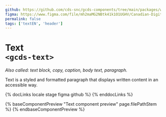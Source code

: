 ```yaml
---
github: https://github.com/cds-snc/gcds-components/tree/main/packages/web/src/components/gcds-text
figma: https://www.figma.com/file/mh2maMG2NBtk41k1O1UGHV/Canadian-Digital-Service%E2%80%A8---GC-Design-System?type=design&node-id=10053-348&mode=design&t=E0XGUkSN8iUhsIDS-0
permalink: false
tags: ['textEN', 'header']
---
```


# Text <br>`<gcds-text>`

_Also called: text block, copy, caption, body text, paragraph._

Text is a styled and formatted paragraph that displays written content in an accessible way.

{% docLinks locale stage figma github %}
{% enddocLinks %}

{% baseComponentPreview "Text component preview" page.filePathStem %}
{% endbaseComponentPreview %}
